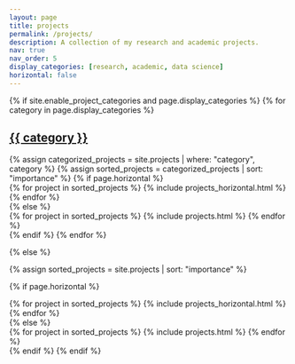 ```yaml
---
layout: page
title: projects
permalink: /projects/
description: A collection of my research and academic projects.
nav: true
nav_order: 5
display_categories: [research, academic, data science]
horizontal: false
---
```


<!-- pages/projects.md -->
<div class="projects">
{% if site.enable_project_categories and page.display_categories %}
  <!-- Display categorized projects -->
  {% for category in page.display_categories %}
  <a id="{{ category }}" href=".#{{ category }}">
    <h2 class="category">{{ category }}</h2>
  </a>
  {% assign categorized_projects = site.projects | where: "category", category %}
  {% assign sorted_projects = categorized_projects | sort: "importance" %}
  <!-- Generate cards for each project -->
  {% if page.horizontal %}
  <div class="container">
    <div class="row unlimited-width">
    {% for project in sorted_projects %}
      {% include projects_horizontal.html %}
    {% endfor %}
    </div>
  </div>
  {% else %}
  <div class="row row-cols-1 row-cols-md-2 row-cols-xl-3">
    {% for project in sorted_projects %}
      {% include projects.html %}
    {% endfor %}
  </div>
  {% endif %}
  {% endfor %}

{% else %}

<!-- Display projects without categories -->

{% assign sorted_projects = site.projects | sort: "importance" %}

  <!-- Generate cards for each project -->

{% if page.horizontal %}

  <div class="container">
    <div class="row unlimited-width">
    {% for project in sorted_projects %}
      {% include projects_horizontal.html %}
    {% endfor %}
    </div>
  </div>
  {% else %}
  <div class="row row-cols-1 row-cols-md-2 row-cols-xl-3">
    {% for project in sorted_projects %}
      {% include projects.html %}
    {% endfor %}
  </div>
  {% endif %}
{% endif %}
</div>
